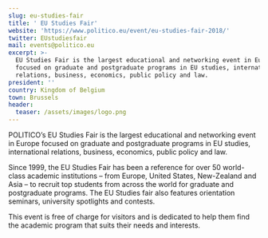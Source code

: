 ```yaml
---
slug: eu-studies-fair
title: ' EU Studies Fair'
website: 'https://www.politico.eu/event/eu-studies-fair-2018/'
twitter: EUstudiesfair
mail: events@politico.eu
excerpt: >-
  EU Studies Fair is the largest educational and networking event in Europe
  focused on graduate and postgraduate programs in EU studies, international
  relations, business, economics, public policy and law.
president: ''
country: Kingdom of Belgium
town: Brussels
header:
  teaser: /assets/images/logo.png
---
```

POLITICO’s EU Studies Fair is the largest educational and networking event in Europe focused on graduate and postgraduate programs in EU studies, international relations, business, economics, public policy and law.



Since 1999, the EU Studies Fair has been a reference for over 50 world-class academic institutions – from Europe, United States, New-Zealand and Asia – to recruit top students from across the world for graduate and postgraduate programs. The EU Studies fair also features orientation seminars, university spotlights and contests.



This event is free of charge for visitors and is dedicated to help them find the academic program that suits their needs and interests.
